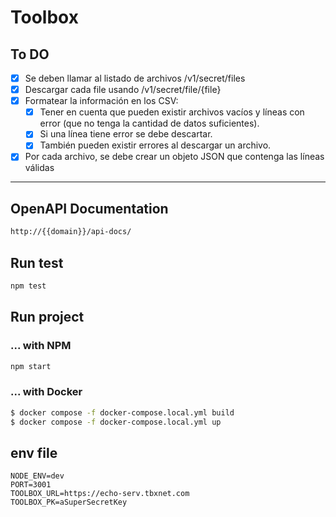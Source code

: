 # Toolbox

## To DO
- [X] Se deben llamar al listado de archivos /v1/secret/files
- [X] Descargar cada file usando /v1/secret/file/{file} 
- [X] Formatear la información en los CSV:  
  - [X] Tener en cuenta que pueden existir archivos vacíos y líneas con error (que no tenga la cantidad de datos suficientes).
  - [X] Si una línea tiene error se debe descartar.
  - [X] También pueden existir errores al descargar un archivo.
- [X] Por cada archivo, se debe crear un objeto JSON que contenga las líneas válidas

-----------------------------
## OpenAPI Documentation

```bash
http://{{domain}}/api-docs/
```

## Run test
```bash
npm test
```
## Run project
### ... with NPM
```bash
npm start
```
### ... with Docker
```bash
$ docker compose -f docker-compose.local.yml build
$ docker compose -f docker-compose.local.yml up
```
## env file
```
NODE_ENV=dev
PORT=3001
TOOLBOX_URL=https://echo-serv.tbxnet.com
TOOLBOX_PK=aSuperSecretKey
```